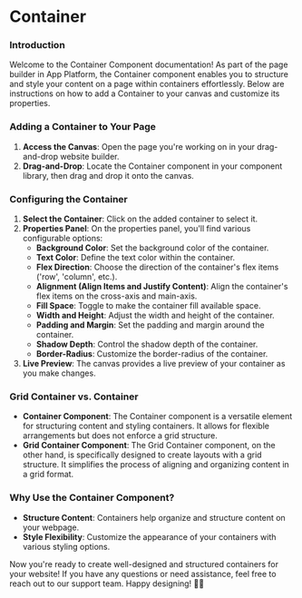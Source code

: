 # Container

### Introduction

Welcome to the Container Component documentation! As part of the page builder in App Platform, the Container component enables you to structure and style your content on a page within containers effortlessly. Below are instructions on how to add a Container to your canvas and customize its properties.

### Adding a Container to Your Page

1. **Access the Canvas**: Open the page you're working on in your drag-and-drop website builder.
2. **Drag-and-Drop**: Locate the Container component in your component library, then drag and drop it onto the canvas.

### Configuring the Container

1. **Select the Container**: Click on the added container to select it.
2. **Properties Panel**: On the properties panel, you'll find various configurable options:
   * **Background Color**: Set the background color of the container.
   * **Text Color**: Define the text color within the container.
   * **Flex Direction**: Choose the direction of the container's flex items ('row', 'column', etc.).
   * **Alignment (Align Items and Justify Content)**: Align the container's flex items on the cross-axis and main-axis.
   * **Fill Space**: Toggle to make the container fill available space.
   * **Width and Height**: Adjust the width and height of the container.
   * **Padding and Margin**: Set the padding and margin around the container.
   * **Shadow Depth**: Control the shadow depth of the container.
   * **Border-Radius**: Customize the border-radius of the container.
3. **Live Preview**: The canvas provides a live preview of your container as you make changes.

### Grid Container vs. Container

* **Container Component**: The Container component is a versatile element for structuring content and styling containers. It allows for flexible arrangements but does not enforce a grid structure.
* **Grid Container Component**: The Grid Container component, on the other hand, is specifically designed to create layouts with a grid structure. It simplifies the process of aligning and organizing content in a grid format.

### Why Use the Container Component?

* **Structure Content**: Containers help organize and structure content on your webpage.
* **Style Flexibility**: Customize the appearance of your containers with various styling options.

Now you're ready to create well-designed and structured containers for your website! If you have any questions or need assistance, feel free to reach out to our support team. Happy designing! 🎨🚀
